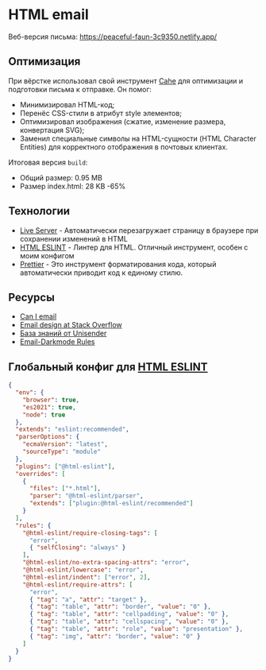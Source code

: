 # HTML email
Веб-версия письма: https://peaceful-faun-3c9350.netlify.app/

## Оптимизация
При вёрстке использовал свой инструмент [Cahe](https://github.com/rastereo/cahe) для оптимизации и подготовки письма к отправке. Он помог:

- Минимизировал HTML-код;
- Перенёс CSS-стили в атрибут style элементов;
- Оптимизировал изображения (сжатие, изменение размера, конвертация SVG);
- Заменил специальные символы на HTML-сущности (HTML Character Entities) для корректного отображения в почтовых клиентах.

Итоговая версия `build`:
* Общий размер: 0.95 MB
* Размер index.html: 28 KB -65%

## Технологии
* [Live Server](https://github.com/ritwickdey/vscode-live-server) - Автоматически перезагружает страницу в браузере при сохранении изменений в HTML
* [HTML ESLINT](https://html-eslint.org/) - Линтер для HTML. Отличный инструмент, особен с моим конфигом
* [Prettier](https://prettier.io/) - Это инструмент форматирования кода, который автоматически приводит код к единому стилю.

## Ресурсы
* [Can I email](https://www.caniemail.com/)
* [Email design at Stack Overflow](https://stackoverflow.design/email/guidelines/getting-started/)
* [База знаний от Unisender](https://www.unisender.com/ru/support/category/letter/)
* [Email-Darkmode Rules](https://github.com/matthieuSolente/email-darkmode)

## Глобальный конфиг для [HTML ESLINT](https://html-eslint.org/)
```JSON
{
  "env": {
    "browser": true,
    "es2021": true,
    "node": true
  },
  "extends": "eslint:recommended",
  "parserOptions": {
    "ecmaVersion": "latest",
    "sourceType": "module"
  },
  "plugins": ["@html-eslint"],
  "overrides": [
    {
      "files": ["*.html"],
      "parser": "@html-eslint/parser",
      "extends": ["plugin:@html-eslint/recommended"]
    }
  ],
  "rules": {
    "@html-eslint/require-closing-tags": [
      "error",
      { "selfClosing": "always" }
    ],
    "@html-eslint/no-extra-spacing-attrs": "error",
    "@html-eslint/lowercase": "error",
    "@html-eslint/indent": ["error", 2],
    "@html-eslint/require-attrs": [
      "error",
      { "tag": "a", "attr": "target" },
      { "tag": "table", "attr": "border", "value": "0" },
      { "tag": "table", "attr": "cellpadding", "value": "0" },
      { "tag": "table", "attr": "cellspacing", "value": "0" },
      { "tag": "table", "attr": "role", "value": "presentation" },
      { "tag": "img", "attr": "border", "value": "0" }
    ]
  }
}
```
